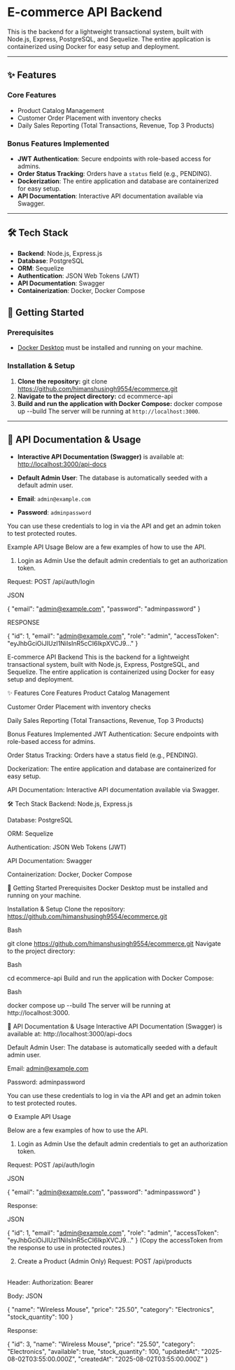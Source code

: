 # E-commerce API Backend

This is the backend for a lightweight transactional system, built with Node.js, Express, PostgreSQL, and Sequelize. The entire application is containerized using Docker for easy setup and deployment.

---

## ✨ Features


### Core Features
- Product Catalog Management
- Customer Order Placement with inventory checks
- Daily Sales Reporting (Total Transactions, Revenue, Top 3 Products)

### Bonus Features Implemented
- **JWT Authentication**: Secure endpoints with role-based access for admins.
- **Order Status Tracking**: Orders have a `status` field (e.g., PENDING).
- **Dockerization**: The entire application and database are containerized for easy setup.
- **API Documentation**: Interactive API documentation available via Swagger.
---
## 🛠️ Tech Stack

- **Backend**: Node.js, Express.js
- **Database**: PostgreSQL
- **ORM**: Sequelize
- **Authentication**: JSON Web Tokens (JWT)
- **API Documentation**: Swagger
- **Containerization**: Docker, Docker Compose
## 🚀 Getting Started

### Prerequisites
- [Docker Desktop](https://www.docker.com/products/docker-desktop/) must be installed and running on your machine.

### Installation & Setup
1.  **Clone the repository:**
git clone https://github.com/himanshusingh9554/ecommerce.git
2.  **Navigate to the project directory:**
cd ecommerce-api
3.  **Build and run the application with Docker Compose:**
docker compose up --build
The server will be running at `http://localhost:3000`.

---

## 📖 API Documentation & Usage

- **Interactive API Documentation (Swagger)** is available at: [http://localhost:3000/api-docs](http://localhost:3000/api-docs)

- **Default Admin User**: The database is automatically seeded with a default admin user.
- **Email**: `admin@example.com`
- **Password**: `adminpassword`

You can use these credentials to log in via the API and get an admin token to test protected routes.


 Example API Usage
Below are a few examples of how to use the API.

1. Login as Admin
Use the default admin credentials to get an authorization token.

Request: POST /api/auth/login

JSON 

{
  "email": "admin@example.com",
  "password": "adminpassword"
}

RESPONSE

{
    "id": 1,
    "email": "admin@example.com",
    "role": "admin",
    "accessToken": "eyJhbGciOiJIUzI1NiIsInR5cCI6IkpXVCJ9..."
}


E-commerce API Backend
This is the backend for a lightweight transactional system, built with Node.js, Express, PostgreSQL, and Sequelize. The entire application is containerized using Docker for easy setup and deployment.

✨ Features
Core Features
Product Catalog Management

Customer Order Placement with inventory checks

Daily Sales Reporting (Total Transactions, Revenue, Top 3 Products)

Bonus Features Implemented
JWT Authentication: Secure endpoints with role-based access for admins.

Order Status Tracking: Orders have a status field (e.g., PENDING).

Dockerization: The entire application and database are containerized for easy setup.

API Documentation: Interactive API documentation available via Swagger.

🛠️ Tech Stack
Backend: Node.js, Express.js

Database: PostgreSQL

ORM: Sequelize

Authentication: JSON Web Tokens (JWT)

API Documentation: Swagger

Containerization: Docker, Docker Compose

🚀 Getting Started
Prerequisites
Docker Desktop must be installed and running on your machine.

Installation & Setup
Clone the repository: https://github.com/himanshusingh9554/ecommerce.git

Bash

git clone https://github.com/himanshusingh9554/ecommerce.git
Navigate to the project directory:

Bash

cd ecommerce-api
Build and run the application with Docker Compose:

Bash

docker compose up --build
The server will be running at http://localhost:3000.

📖 API Documentation & Usage
Interactive API Documentation (Swagger) is available at: http://localhost:3000/api-docs

Default Admin User: The database is automatically seeded with a default admin user.

Email: admin@example.com

Password: adminpassword

You can use these credentials to log in via the API and get an admin token to test protected routes.

⚙️ Example API Usage

Below are a few examples of how to use the API.

1. Login as Admin
Use the default admin credentials to get an authorization token.

Request: POST /api/auth/login

JSON

{
  "email": "admin@example.com",
  "password": "adminpassword"
}


Response:

JSON

{
    "id": 1,
    "email": "admin@example.com",
    "role": "admin",
    "accessToken": "eyJhbGciOiJIUzI1NiIsInR5cCI6IkpXVCJ9..."
}
(Copy the accessToken from the response to use in protected routes.)



2. Create a Product (Admin Only)
Request: POST /api/products
<br>
Header: Authorization: Bearer <your_admin_token>

Body: JSON

{
    "name": "Wireless Mouse",
    "price": "25.50",
    "category": "Electronics",
    "stock_quantity": 100
}

Response:

{
    "id": 3,
    "name": "Wireless Mouse",
    "price": "25.50",
    "category": "Electronics",
    "available": true,
    "stock_quantity": 100,
    "updatedAt": "2025-08-02T03:55:00.000Z",
    "createdAt": "2025-08-02T03:55:00.000Z"
}
